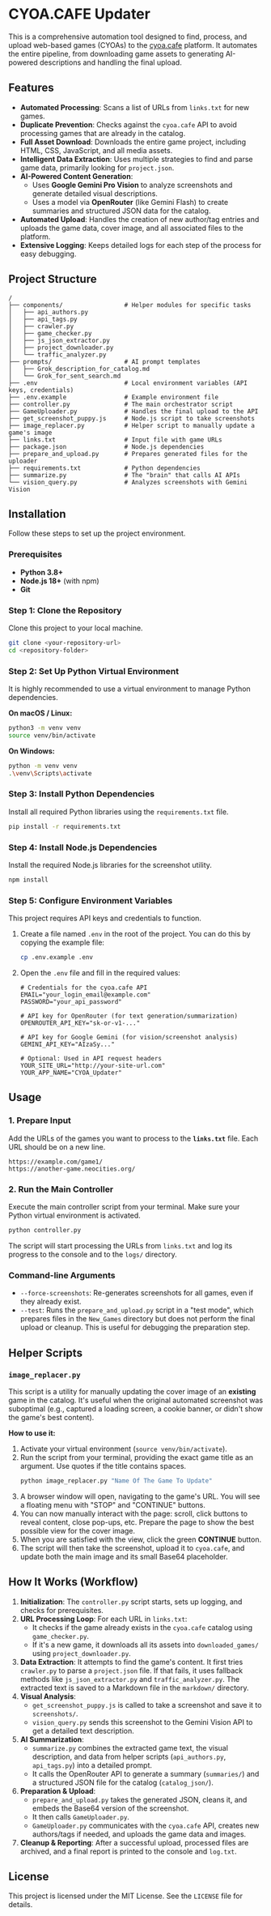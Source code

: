 # CYOA.CAFE Updater

This is a comprehensive automation tool designed to find, process, and upload web-based games (CYOAs) to the [cyoa.cafe](https://cyoa.cafe) platform. It automates the entire pipeline, from downloading game assets to generating AI-powered descriptions and handling the final upload.

## Features

-   **Automated Processing**: Scans a list of URLs from `links.txt` for new games.
-   **Duplicate Prevention**: Checks against the `cyoa.cafe` API to avoid processing games that are already in the catalog.
-   **Full Asset Download**: Downloads the entire game project, including HTML, CSS, JavaScript, and all media assets.
-   **Intelligent Data Extraction**: Uses multiple strategies to find and parse game data, primarily looking for `project.json`.
-   **AI-Powered Content Generation**:
    -   Uses **Google Gemini Pro Vision** to analyze screenshots and generate detailed visual descriptions.
    -   Uses a model via **OpenRouter** (like Gemini Flash) to create summaries and structured JSON data for the catalog.
-   **Automated Upload**: Handles the creation of new author/tag entries and uploads the game data, cover image, and all associated files to the platform.
-   **Extensive Logging**: Keeps detailed logs for each step of the process for easy debugging.

## Project Structure

```
/
├── components/                 # Helper modules for specific tasks
│   ├── api_authors.py
│   ├── api_tags.py
│   ├── crawler.py
│   ├── game_checker.py
│   ├── js_json_extractor.py
│   ├── project_downloader.py
│   └── traffic_analyzer.py
├── prompts/                    # AI prompt templates
│   ├── Grok_description_for_catalog.md
│   └── Grok_for_sent_search.md
├── .env                        # Local environment variables (API keys, credentials)
├── .env.example                # Example environment file
├── controller.py               # The main orchestrator script
├── GameUploader.py             # Handles the final upload to the API
├── get_screenshot_puppy.js     # Node.js script to take screenshots
├── image_replacer.py           # Helper script to manually update a game's image
├── links.txt                   # Input file with game URLs
├── package.json                # Node.js dependencies
├── prepare_and_upload.py       # Prepares generated files for the uploader
├── requirements.txt            # Python dependencies
├── summarize.py                # The "brain" that calls AI APIs
└── vision_query.py             # Analyzes screenshots with Gemini Vision
```

## Installation

Follow these steps to set up the project environment.

### Prerequisites

-   **Python 3.8+**
-   **Node.js 18+** (with npm)
-   **Git**

### Step 1: Clone the Repository

Clone this project to your local machine.

```bash
git clone <your-repository-url>
cd <repository-folder>
```

### Step 2: Set Up Python Virtual Environment

It is highly recommended to use a virtual environment to manage Python dependencies.

**On macOS / Linux:**

```bash
python3 -m venv venv
source venv/bin/activate
```

**On Windows:**

```bash
python -m venv venv
.\venv\Scripts\activate
```

### Step 3: Install Python Dependencies

Install all required Python libraries using the `requirements.txt` file.

```bash
pip install -r requirements.txt
```

### Step 4: Install Node.js Dependencies

Install the required Node.js libraries for the screenshot utility.

```bash
npm install
```

### Step 5: Configure Environment Variables

This project requires API keys and credentials to function.

1.  Create a file named `.env` in the root of the project. You can do this by copying the example file:
    ```bash
    cp .env.example .env
    ```
2.  Open the `.env` file and fill in the required values:

    ```env
    # Credentials for the cyoa.cafe API
    EMAIL="your_login_email@example.com"
    PASSWORD="your_api_password"

    # API key for OpenRouter (for text generation/summarization)
    OPENROUTER_API_KEY="sk-or-v1-..."

    # API key for Google Gemini (for vision/screenshot analysis)
    GEMINI_API_KEY="AIzaSy..."

    # Optional: Used in API request headers
    YOUR_SITE_URL="http://your-site-url.com"
    YOUR_APP_NAME="CYOA_Updater"
    ```

## Usage

### 1. Prepare Input

Add the URLs of the games you want to process to the **`links.txt`** file. Each URL should be on a new line.

```
https://example.com/game1/
https://another-game.neocities.org/
```

### 2. Run the Main Controller

Execute the main controller script from your terminal. Make sure your Python virtual environment is activated.

```bash
python controller.py
```

The script will start processing the URLs from `links.txt` and log its progress to the console and to the `logs/` directory.

### Command-line Arguments

-   `--force-screenshots`: Re-generates screenshots for all games, even if they already exist.
-   `--test`: Runs the `prepare_and_upload.py` script in a "test mode", which prepares files in the `New_Games` directory but does not perform the final upload or cleanup. This is useful for debugging the preparation step.

## Helper Scripts

### `image_replacer.py`

This script is a utility for manually updating the cover image of an **existing** game in the catalog. It's useful when the original automated screenshot was suboptimal (e.g., captured a loading screen, a cookie banner, or didn't show the game's best content).

**How to use it:**

1.  Activate your virtual environment (`source venv/bin/activate`).
2.  Run the script from your terminal, providing the exact game title as an argument. Use quotes if the title contains spaces.
    ```bash
    python image_replacer.py "Name Of The Game To Update"
    ```
3.  A browser window will open, navigating to the game's URL. You will see a floating menu with "STOP" and "CONTINUE" buttons.
4.  You can now manually interact with the page: scroll, click buttons to reveal content, close pop-ups, etc. Prepare the page to show the best possible view for the cover image.
5.  When you are satisfied with the view, click the green **CONTINUE** button.
6.  The script will then take the screenshot, upload it to `cyoa.cafe`, and update both the main image and its small Base64 placeholder.

## How It Works (Workflow)

1.  **Initialization**: The `controller.py` script starts, sets up logging, and checks for prerequisites.
2.  **URL Processing Loop**: For each URL in `links.txt`:
    -   It checks if the game already exists in the `cyoa.cafe` catalog using `game_checker.py`.
    -   If it's a new game, it downloads all its assets into `downloaded_games/` using `project_downloader.py`.
3.  **Data Extraction**: It attempts to find the game's content. It first tries `crawler.py` to parse a `project.json` file. If that fails, it uses fallback methods like `js_json_extractor.py` and `traffic_analyzer.py`. The extracted text is saved to a Markdown file in the `markdown/` directory.
4.  **Visual Analysis**:
    -   `get_screenshot_puppy.js` is called to take a screenshot and save it to `screenshots/`.
    -   `vision_query.py` sends this screenshot to the Gemini Vision API to get a detailed text description.
5.  **AI Summarization**:
    -   `summarize.py` combines the extracted game text, the visual description, and data from helper scripts (`api_authors.py`, `api_tags.py`) into a detailed prompt.
    -   It calls the OpenRouter API to generate a summary (`summaries/`) and a structured JSON file for the catalog (`catalog_json/`).
6.  **Preparation & Upload**:
    -   `prepare_and_upload.py` takes the generated JSON, cleans it, and embeds the Base64 version of the screenshot.
    -   It then calls `GameUploader.py`.
    -   `GameUploader.py` communicates with the `cyoa.cafe` API, creates new authors/tags if needed, and uploads the game data and images.
7.  **Cleanup & Reporting**: After a successful upload, processed files are archived, and a final report is printed to the console and `log.txt`.

## License

This project is licensed under the MIT License. See the `LICENSE` file for details.